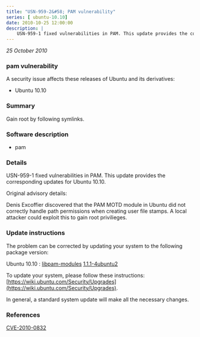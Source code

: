 ```yaml
---
title: "USN-959-2&#58; PAM vulnerability"
series: [ ubuntu-10.10]
date: 2010-10-25 12:00:00
description: |
    USN-959-1 fixed vulnerabilities in PAM. This update provides the corresponding updates for Ubuntu 10.10.
--- 
```

 
 

*25 October 2010*

### pam vulnerability

A security issue affects these releases of Ubuntu and its derivatives:

* Ubuntu 10.10

### Summary

Gain root by following symlinks. 

### Software description

* pam 

### Details

USN-959-1 fixed vulnerabilities in PAM. This update provides the corresponding updates for Ubuntu 10.10.

Original advisory details:

 Denis Excoffier discovered that the PAM MOTD module in Ubuntu did not correctly handle path permissions when creating user file stamps. A local attacker could exploit this to gain root privilieges. 

### Update instructions

The problem can be corrected by updating your system to the following package version:

Ubuntu 10.10
 : [libpam-modules](https://launchpad.net/ubuntu/+source/pam) <span> [1.1.1-4ubuntu2](https://launchpad.net/ubuntu/+source/pam/1.1.1-4ubuntu2) </span> 

To update your system, please follow these instructions: [https://wiki.ubuntu.com/Security/Upgrades](https://wiki.ubuntu.com/Security/Upgrades).

In general, a standard system update will make all the necessary changes. 

### References

 
 [CVE-2010-0832](http://people.ubuntu.com/~ubuntu-security/cve/CVE-2010-0832)
 

